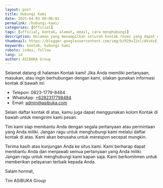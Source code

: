 ```yaml
---
layout: post
title: Hubungi Kami
date: 2025-04-03 00:00:01
permalink: /hubungi-kami/
categories: [Official]
tags: [official, kontak, alamat, email, cara menghubungi]
description: Halaman yang menampilkan seluruh kontak resmi yang dapat digunakan untuk menghubungi ASIBUKA Group.
thumbnail: https://blogger.googleusercontent.com/img/b/R29vZ2xl/AVvXsEjsnLCXMed9if6TiORHlYARai6IqIGkvI4r-Dc8cxpWibXHAuvabchoA1eyZIUQciOZxFhyphenhyphen3P0BQOQjCQU0FoyDbIBBoFBII61DwVkt5kwMJQY4sdrWvdrRJ2Y2JdTPZxf1h4p6ycPtwrmbvVUmYGLRUj1E7qZAU5LBU-VIqCMOzUn8yc-bYUQJ1UxSR3M/s0-rw/contact.jpeg
keywords: kontak, hubungi kami
robots: index, follow
lang: id
author: ASIBUKA Group
---
```

Selamat datang di halaman Kontak kami! Jika Anda memiliki pertanyaan, masukan, atau ingin berhubungan dengan kami, silakan gunakan informasi kontak di bawah ini:

* Telepon: 0823-1779-8484
* WhatsApp: [+6282317798484](https://wa.me/+6282317798484)
* Email: [admin@asibuka.com](mailto:admin@asibuka.com)

Selain daftar kontak di atas, kamu juga dapat menggunakan kolom Kontak di bawah untuk mengirimi kami pesan.

Tim kami siap membantu Anda dengan segala pertanyaan atau permintaan yang Anda miliki. Jangan ragu untuk menghubungi kami melalui daftar kontak di atas. Kami akan berusaha untuk merespon secepat mungkin.

Terima kasih atas kunjungan Anda ke situs kami. Kami berharap dapat membantu Anda dan menjawab semua pertanyaan yang Anda miliki. Jangan ragu untuk menghubungi kami kapan saja. Kami berkomitmen untuk memberikan pelayanan terbaik kepada Anda.

Salam hormat,

Tim ASIBUKA Group
